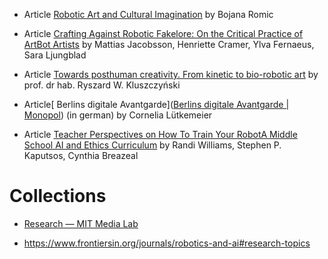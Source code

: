 - Article [Robotic Art and Cultural Imagination](http://ls00012.mah.se/bitstream/handle/2043/28086/ewic_evac18_paper48.pdf?sequence=2&isAllowed=y) by Bojana Romic

- Article [Crafting Against Robotic Fakelore: On the Critical Practice of ArtBot Artists](http://130.237.161.48/sites/default/files/p2019-jacobsson.pdf) by Mattias Jacobsson, Henriette Cramer, Ylva Fernaeus, Sara Ljungblad

- Article [Towards posthuman creativity. From kinetic to bio-robotic art](https://www.digitalartarchive.at/fileadmin/user_upload/Virtualart/PDF/455_Towards_posthuman_creativity._From_kinetic_to_bio-robotic_art-libre.pdf) by prof. dr hab. Ryszard W. Kluszczyński

- Article[ Berlins digitale Avantgarde]([Berlins digitale Avantgarde | Monopol](https://www.monopol-magazin.de/berlins-digitale-avantgarde?slide=0)) (in german) by Cornelia Lütkemeier 

- Article [Teacher Perspectives on How To Train Your RobotA Middle School AI and Ethics Curriculum](https://dam-prod.media.mit.edu/x/2021/02/07/EAAI_21_Teacher_Training_Middle_School.pdf) by Randi Williams, Stephen P. Kaputsos, Cynthia Breazeal

# Collections

- [Research &mdash; MIT Media Lab](https://www.media.mit.edu/research/?filter=publications)

- https://www.frontiersin.org/journals/robotics-and-ai#research-topics
